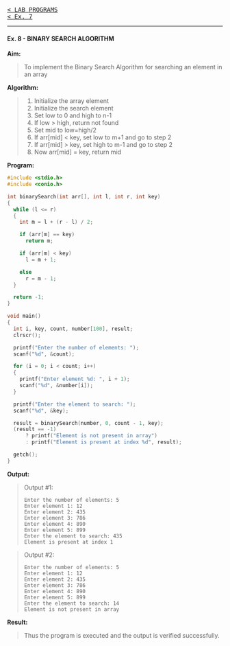 [<kbd>< LAB PROGRAMS</kbd>](../README.md#lab-programs)  
[<kbd>< Ex. 7</kbd>](../lab_programs/e6.md)

---

#### Ex. 8 - BINARY SEARCH ALGORITHM

**Aim:**
> To implement the Binary Search Algorithm for searching an element in an array

**Algorithm:**
> 1. Initialize the array element
> 2. Initialize the search element
> 3. Set low to 0 and high to n-1  
> 4. If low > high, return not found  
> 5. Set mid to low=high/2 
> 6. If arr[mid] < key, set low to m+1 and go to step 2  
> 7. If arr[mid] > key, set high to m-1 and go to step 2  
> 8. Now arr[mid] = key, return mid  

**Program:**
```c
#include <stdio.h>
#include <conio.h>

int binarySearch(int arr[], int l, int r, int key)
{
  while (l <= r)
  {
    int m = l + (r - l) / 2;

    if (arr[m] == key)
      return m;

    if (arr[m] < key)
      l = m + 1;

    else
      r = m - 1;
  }

  return -1;
}

void main()
{
  int i, key, count, number[100], result;
  clrscr();

  printf("Enter the number of elements: ");
  scanf("%d", &count);

  for (i = 0; i < count; i++)
  {
    printf("Enter element %d: ", i + 1);
    scanf("%d", &number[i]);
  }

  printf("Enter the element to search: ");
  scanf("%d", &key);

  result = binarySearch(number, 0, count - 1, key);
  (result == -1)
      ? printf("Element is not present in array")
      : printf("Element is present at index %d", result);

  getch();
}
```

**Output:**

> Output #1:
> ```
> Enter the number of elements: 5
> Enter element 1: 12
> Enter element 2: 435
> Enter element 3: 786
> Enter element 4: 890
> Enter element 5: 899
> Enter the element to search: 435
> Element is present at index 1
> ```  

> Output #2:
> ```
> Enter the number of elements: 5
> Enter element 1: 12
> Enter element 2: 435
> Enter element 3: 786
> Enter element 4: 890
> Enter element 5: 899
> Enter the element to search: 14
> Element is not present in array
> ```  

**Result:**

> Thus the program is executed and the output is verified successfully.
